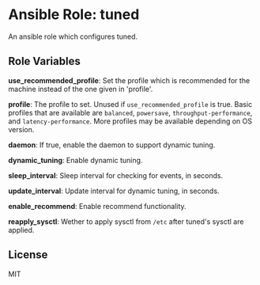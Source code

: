 
# Ansible Role: tuned

An ansible role which configures tuned.

## Role Variables


**use_recommended_profile**: Set the profile which is recommended for the
machine instead of the one given in 'profile'.

**profile**: The profile to set. Unused if `use_recommended_profile` is true.
Basic profiles that are available are `balanced`, `powersave`,
`throughput-performance`, and `latency-performance`. More profiles may be
available depending on OS version.

**daemon**: If true, enable the daemon to support dynamic tuning.

**dynamic_tuning**: Enable dynamic tuning.

**sleep_interval**: Sleep interval for checking for events, in seconds.

**update_interval**: Update interval for dynamic tuning, in seconds.

**enable_recommend**: Enable recommend functionality.

**reapply_sysctl**: Wether to apply sysctl from `/etc` after tuned's sysctl are
applied.

## License

MIT

